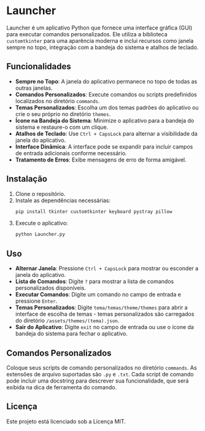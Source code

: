 # Launcher

Launcher é um aplicativo Python que fornece uma interface gráfica (GUI) para executar comandos personalizados. Ele utiliza a biblioteca `customtkinter` para uma aparência moderna e inclui recursos como janela sempre no topo, integração com a bandeja do sistema e atalhos de teclado.

## Funcionalidades

- **Sempre no Topo**: A janela do aplicativo permanece no topo de todas as outras janelas.
- **Comandos Personalizados**: Execute comandos ou scripts predefinidos localizados no diretório `commands`.
- **Temas Personalizados**: Escolha um dos temas padrões do aplicativo ou crie o seu próprio no diretório `themes`.
- **Ícone na Bandeja do Sistema**: Minimize o aplicativo para a bandeja do sistema e restaure-o com um clique.
- **Atalhos de Teclado**: Use `Ctrl + CapsLock` para alternar a visibilidade da janela do aplicativo.
- **Interface Dinâmica**: A interface pode se expandir para incluir campos de entrada adicionais conforme necessário.
- **Tratamento de Erros**: Exibe mensagens de erro de forma amigável.

## Instalação

1. Clone o repositório.
2. Instale as dependências necessárias:
    ```sh
    pip install tkinter customtkinter keyboard pystray pillow
    ```
3. Execute o aplicativo:
    ```sh
    python Launcher.py
    ```

## Uso

- **Alternar Janela**: Pressione `Ctrl + CapsLock` para mostrar ou esconder a janela do aplicativo.
- **Lista de Comandos**: Digite `?` para mostrar a lista de comandos personalizados disponíveis.
- **Executar Comandos**: Digite um comando no campo de entrada e pressione `Enter`.
- **Temas Personalizados**: Digite `tema/temas/theme/themes` para abrir a interface de escolha de temas - temas personalizados são carregados do diretório `/assets/themes/(tema).json`.
- **Sair do Aplicativo**: Digite `exit` no campo de entrada ou use o ícone da bandeja do sistema para fechar o aplicativo.

## Comandos Personalizados

Coloque seus scripts de comando personalizados no diretório `commands`. As extensões de arquivo suportadas são `.py` e `.txt`. Cada script de comando pode incluir uma docstring para descrever sua funcionalidade, que será exibida na dica de ferramenta do comando.

## Licença

Este projeto está licenciado sob a Licença MIT.
